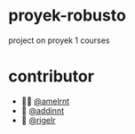 # proyek-robusto
  project on proyek 1 courses

# contributor
 
 - :ok_woman: [@amelrnt](https://github.com/amelrnt)
 - :information_desk_person: [@addinnt](https://github.com/addinnt)
 - :raising_hand: [@rigelr](https://github.com/rigelr)

